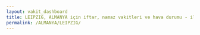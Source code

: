 ```yaml
---
layout: vakit_dashboard
title: LEIPZIG, ALMANYA için iftar, namaz vakitleri ve hava durumu - ilçe/eyalet seç
permalink: /ALMANYA/LEIPZIG/
---
```


<script type="text/javascript">
  var GLOBAL_COUNTRY = 'ALMANYA';
  var GLOBAL_CITY = 'LEIPZIG';
  var GLOBAL_STATE = '';
  var lat = 72;
  var lon = 21;
</script>
